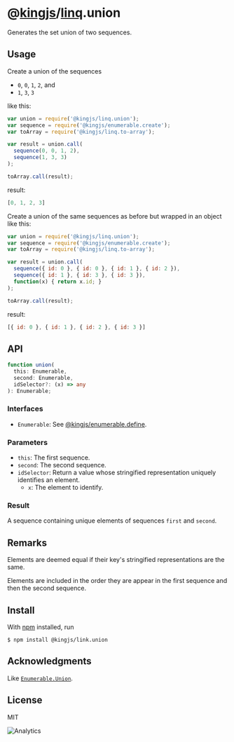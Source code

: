 # @[kingjs](https://www.npmjs.com/package/kingjs)/[linq](https://www.npmjs.com/package/@kingjs/linq).union
Generates the set union of two sequences.
## Usage
Create a union of the sequences
- `0`, `0`, `1`, `2`, and
- `1`, `3`, `3` 

like this:
```js
var union = require('@kingjs/linq.union');
var sequence = require('@kingjs/enumerable.create');
var toArray = require('@kingjs/linq.to-array');

var result = union.call(
  sequence(0, 0, 1, 2),
  sequence(1, 3, 3)
);

toArray.call(result);
```
result:
```js
[0, 1, 2, 3]
```
Create a union of the same sequences as before but wrapped in an object like this:
```js
var union = require('@kingjs/linq.union');
var sequence = require('@kingjs/enumerable.create');
var toArray = require('@kingjs/linq.to-array');

var result = union.call(
  sequence({ id: 0 }, { id: 0 }, { id: 1 }, { id: 2 }),
  sequence({ id: 1 }, { id: 3 }, { id: 3 }),
  function(x) { return x.id; }
);

toArray.call(result);
```
result:
```js
[{ id: 0 }, { id: 1 }, { id: 2 }, { id: 3 }]
```
## API
```ts
function union(
  this: Enumerable, 
  second: Enumerable, 
  idSelector?: (x) => any
): Enumerable;
```
### Interfaces
- `Enumerable`: See [@kingjs/enumerable.define](https://www.npmjs.com/package/@kingjs/enumerable.define).
### Parameters
- `this`: The first sequence.
- `second`: The second sequence.
- `idSelector`: Return a value whose stringified representation uniquely identifies an element.
  - `x`: The element to identify.
### Result
A sequence containing unique elements of sequences `first` and `second`.
## Remarks
Elements are deemed equal if their key's stringified representations are the same. 

Elements are included in the order they are appear in the first sequence and then the second sequence.
## Install
With [npm](https://npmjs.org/) installed, run
```
$ npm install @kingjs/link.union
```
## Acknowledgments
Like [`Enumerable.Union`](https://msdn.microsoft.com/en-us/library/bb358407(v=vs.110).aspx).
## License

MIT

![Analytics](https://analytics.kingjs.net/linq/union)